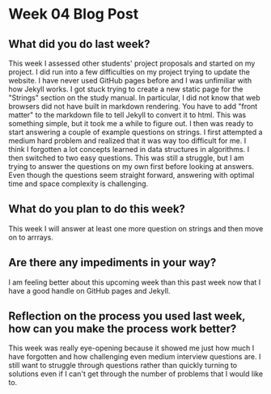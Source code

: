 # Week 04 Blog Post

## What did you do last week?

This week I assessed other students' project proposals and started on my project.  I did run into a few difficulties on my project trying to update the website.  I have never used GitHub pages before and I was unfimiliar with how Jekyll works.  I got stuck trying to create a new static page for the "Strings" section on the study manual.  In particular, I did not know that web browsers did not have built in markdown rendering.  You have to add "front matter" to the markdown file to tell Jekyll to convert it to html.  This was something simple, but it took me a while to figure out.  I then was ready to start answering a couple of example questions on strings.  I first attempted a medium hard problem and realized that it was way too difficult for me.  I think I forgotten a lot concepts learned in data structures in algorithms.  I then switched to two easy questions.  This was still a struggle, but I am trying to answer the questions on my own first before looking at answers.  Even though the questions seem straight forward, answering with optimal time and space complexity is challenging.


## What do you plan to do this week?

This week I will answer at least one more question on strings and then move on to arrrays.  


## Are there any impediments in your way?

I am feeling better about this upcoming week than this past week now that I have a good handle on GitHub pages and Jekyll.


## Reflection on the process you used last week, how can you make the process work better?

This week was really eye-opening because it showed me just how much I have forgotten and how challenging even medium interview questions are.  I still want to struggle through questions rather than quickly turning to solutions even if I can't get through the number of problems that I would like to.

